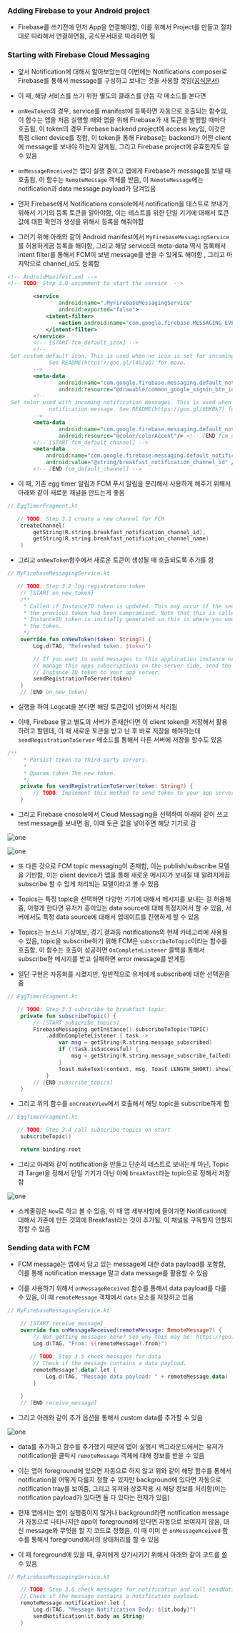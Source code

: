 ### Adding Firebase to your Android project
- Firebase를 쓰기전에 먼저 App을 연결해야함, 이를 위해서 Project를 만들고 절차대로 따라해서 연결하면됨, 공식문서대로 따라하면 됨

### Starting with Firebase Cloud Messaging
- 앞서 Notification에 대해서 알아보았는데 이번에는 Notifications composer로 Firebase를 통해서 message를 구성하고 보내는 것을 사용할 것임([공식문서](https://firebase.google.com/docs/cloud-messaging/ios/send-with-console?hl=ko))

- 이 때, 해당 서비스를 쓰기 위한 별도의 클래스를 만듬 각 메소드를 본다면

- `onNewToken`의 경우, service를 manifest에 등록하면 자동으로 호출되는 함수임, 이 함수는 앱을 처음 실행할 때와 앱을 위해 Firebase가 새 토큰을 발행할 때마다 호출됨, 이 token의 경우 Firebase backend project에 access key임, 이것은 특정 client device를 정함, 이 token을 통해 Firebase는 backend가 어떤 client에 message를 보내야 하는지 알게됨, 그리고 Firebase project에 유효한지도 알 수 있음

- `onMessageReceived`는 앱이 실행 중이고 앱에게 Firebase가 message를 보낼 때 호출됨, 이 함수는 `RemoteMessage` 객체를 받음, 이 `RemoteMessage`에는 notification과 data message payload가 담겨있음

- 먼저 Firebase에서 Notifications console에서 notification을 테스트로 보내기 위해서 기기의 등록 토큰을 알아야함, 이는 테스트를 위한 단일 기기에 대해서 토큰 값에 대한 확인과 생성을 위해서 등록을 해줘야함

- 그러기 위해 아래와 같이 Android manifest에서 `MyFirebaseMessagingService`를 허용하게끔 등록을 해야함, 그리고 해당 service의 meta-data 역시 등록해서 intent filter를 통해서 FCM이 보낸 message를 받을 수 있게도 해야함
, 그리고 마지막으로 channel_id도 등록함

```xml
<!-- AndroidManifest.xml -->
<!-- TODO: Step 3.0 uncomment to start the service  -->

        <service
                android:name=".MyFirebaseMessagingService"
                android:exported="false">
            <intent-filter>
                <action android:name="com.google.firebase.MESSAGING_EVENT"/>
            </intent-filter>
        </service>
        <!-- [START fcm_default_icon] -->
        <!--
 Set custom default icon. This is used when no icon is set for incoming notification messages.
             See README(https://goo.gl/l4GJaQ) for more.
        -->
        <meta-data
                android:name="com.google.firebase.messaging.default_notification_icon"
                android:resource="@drawable/common_google_signin_btn_icon_dark"/>
        <!--
 Set color used with incoming notification messages. This is used when no color is set for the incoming
             notification message. See README(https://goo.gl/6BKBk7) for more.
        -->
        <meta-data
                android:name="com.google.firebase.messaging.default_notification_color"
                android:resource="@color/colorAccent"/> <!-- [END fcm_default_icon] -->
        <!-- [START fcm_default_channel] -->
        <meta-data
            android:name="com.google.firebase.messaging.default_notification_channel_id"
            android:value="@string/breakfast_notification_channel_id" />
        <!-- [END fcm_default_channel] -->
```

- 이 때, 기존 egg timer 알림과 FCM 푸시 알림을 분리해서 사용하게 해주기 위해서 아래와 같이 새로운 채널을 만드는게 좋음

```kotlin
// EggTimerFragment.kt

   // TODO: Step 3.1 create a new channel for FCM
    createChannel(
        getString(R.string.breakfast_notification_channel_id),
        getString(R.string.breakfast_notification_channel_name)
    )
```

- 그리고 `onNewToken`함수에서 새로운 토큰이 생성될 때 호출되도록 추가를 함

```kotlin
// MyFirebaseMessagingService.kt

   // TODO: Step 3.2 log registration token
    // [START on_new_token]
    /**
     * Called if InstanceID token is updated. This may occur if the security of
     * the previous token had been compromised. Note that this is called when the     
     * InstanceID token is initially generated so this is where you would retrieve     
     * the token.
     */
    override fun onNewToken(token: String?) {
        Log.d(TAG, "Refreshed token: $token")

        // If you want to send messages to this application instance or
        // manage this apps subscriptions on the server side, send the
        // Instance ID token to your app server.
        sendRegistrationToServer(token)
    }
    // [END on_new_token]
```

- 실행을 하여 Logcat을 본다면 해당 토큰값이 넘어와서 처리됨

- 이때, Firebase 말고 별도의 서버가 존재한다면 이 client token을 저장해서 활용하려고 할텐데, 이 때 새로운 토큰을 받고 난 후 바로 저장을 해야하는데 `sendRegistrationToServer` 메소드를 통해서 다른 서버에 저장을 할수도 있음

```kotlin
/**
     * Persist token to third-party servers.
     *
     * @param token The new token.
     */
    private fun sendRegistrationToServer(token: String?) {
        // TODO: Implement this method to send token to your app server.
    }
```

- 그리고 Firebase cnosole에서 Cloud Messaging을 선택하여 아래와 같이 쓰고 test message를 보내면 됨, 이때 토큰 값을 넣어주면 해당 기기로 감

![one](/Android/img/fourtyfive.png)

![one](/Android/img/fourtysix.png)

- 또 다른 것으로 FCM topic messaging이 존재함, 이는 publish/subscribe 모델을 기반함, 이는 client device가 앱을 통해 새로운 메시지가 보내질 때 알려지게끔 subscribe 할 수 있게 처리되는 모델이라고 볼 수 있음

- Topics는 특정 topic을 선택하면 다양한 기기에 대해서 메시지를 보내는 걸 허용해줌, 이렇게 한다면 유저가 흥미있는 data source에 대해 특정지어서 할 수 있음, 서버에서도 특정 data source에 대해서 업데이트를 진행하게 할 수 있음

- Topics는 뉴스나 기상예보, 경기 결과등 notifications의 현재 카테고리에 사용될 수 있음, topic을 subscribe하기 위해 FCM은 `subscribeToTopic`이라는 함수를 호출함, 이 함수는 호출이 성공하면 `OnCompleteListener` 콜백을 통해서 subscribe한 메시지를 받고 실패하면 error message를 받게됨

- 일단 구현은 자동화를 시켰지만, 일반적으로 유저에게 subscribe에 대한 선택권을 줌

```kotlin
// EggTimerFragment.kt

   // TODO: Step 3.3 subscribe to breakfast topic
    private fun subscribeTopic() {
        // [START subscribe_topics]
        FirebaseMessaging.getInstance().subscribeToTopic(TOPIC)
            .addOnCompleteListener { task ->
                var msg = getString(R.string.message_subscribed)
                if (!task.isSuccessful) {
                    msg = getString(R.string.message_subscribe_failed)
                }
                Toast.makeText(context, msg, Toast.LENGTH_SHORT).show()
            }
        // [END subscribe_topics]
    }
```

- 그리고 위의 함수를 `onCreateView`에서 호출해서 해당 topic을 subscribe하게 함
```kotlin
// EggTimerFragment.kt

   // TODO: Step 3.4 call subscribe topics on start
    subscribeTopic()

    return binding.root
```

- 그리고 아래와 같이 notification을 만들고 단순히 테스트로 보내는게 아닌, Topic과 Target을 정해서 단일 기기가 아닌 아예 `breakfast`라는 topic으로 정해서 저장함

![one](/Android/img/fourtyseven.png)

- 스케줄링은 `Now`로 하고 볼 수 있음, 이 때 앱 세부사항에 들어가면 Notification에 대해서 기존에 만든 것외에 Breakfast라는 것이 추가됨, 이 채널을 구독할지 안할지 정할 수 있음

### Sending data with FCM
- FCM message는 앱에서 담고 있는 message에 대한 data payload를 포함함, 이를 통해 notification message 말고 data message를 활용할 수 있음

- 이를 사용하기 위해서 `onMessageReceived` 함수를 통해서 data payload를 다룰 수 있음, 이 때 `remoteMessage` 객체에서 `data` 요소를 저장하고 있음

```kotlin
// MyFirebaseMessagingService.kt

    // [START receive_message]
    override fun onMessageReceived(remoteMessage: RemoteMessage?) {
        // Not getting messages here? See why this may be: https://goo.gl/39bRNJ
        Log.d(TAG, "From: ${remoteMessage?.from}")
        
       // TODO: Step 3.5 check messages for data
        // Check if the message contains a data payload.
        remoteMessage?.data?.let {
            Log.d(TAG, "Message data payload: " + remoteMessage.data)
        }

    }
    // [END receive_message]
```

- 그리고 아래와 같이 추가 옵션을 통해서 custom data를 추가할 수 있음

![one](/Android/img/fourtyeight.png)

- data를 추가하고 함수를 추가했기 때문에 앱이 실행시 백그라운드에서는 유저가 notification을 클릭시 `remoteMessage` 객체에 대해 정보를 받을 수 있음

- 이는 앱이 foreground에 있으면 자동으로 하지 않고 위와 같이 해당 함수를 통해서 notification을 어떻게 다룰지 정할 수 있지만 background에 있다면 자동으로 notification tray를 보여줌, 그리고 유저와 상호작용 시 해당 정보를 처리함(이는 notification payload가 있다면 둘 다 있다는 전제가 있음)

- 현재 앱에서는 앱이 실행중이지 않거나 background라면 notification message가 자동으로 나타나지만 app이 foreground에 있다면 자동으로 보여지지 않음, 대신 message와 무엇을 할 지 코드로 정했음, 이 때 이미 쓴 `onMessageRceived` 함수를 통해서 foreground에서의 상태처리를 할 수 있음

- 이 때 foreground에 있을 때, 유저에게 상기시키기 위해서 아래와 같이 코드를 쓸 수 있음

```kotlin
// MyFirebaseMessagingService.kt

    // TODO: Step 3.6 check messages for notification and call sendNotification
    // Check if the message contains a notification payload.
    remoteMessage.notification?.let {
        Log.d(TAG, "Message Notification Body: ${it.body}")
        sendNotification(it.body as String)
    }
```